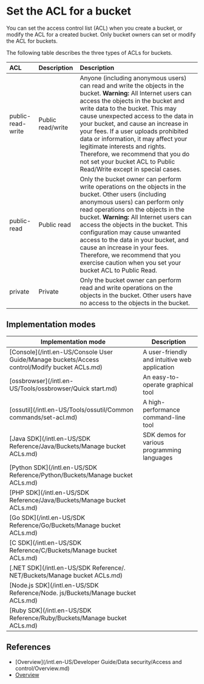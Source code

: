 # Set the ACL for a bucket

You can set the access control list \(ACL\) when you create a bucket, or modify the ACL for a created bucket. Only bucket owners can set or modify the ACL for buckets.

The following table describes the three types of ACLs for buckets.

|ACL|Description|Description|
|:--|:----------|:----------|
|public-read-write|Public read/write|Anyone \(including anonymous users\) can read and write the objects in the bucket. **Warning:** All Internet users can access the objects in the bucket and write data to the bucket. This may cause unexpected access to the data in your bucket, and cause an increase in your fees. If a user uploads prohibited data or information, it may affect your legitimate interests and rights. Therefore, we recommend that you do not set your bucket ACL to Public Read/Write except in special cases. |
|public-read|Public read|Only the bucket owner can perform write operations on the objects in the bucket. Other users \(including anonymous users\) can perform only read operations on the objects in the bucket. **Warning:** All Internet users can access the objects in the bucket. This configuration may cause unwanted access to the data in your bucket, and cause an increase in your fees. Therefore, we recommend that you exercise caution when you set your bucket ACL to Public Read. |
|private|Private|Only the bucket owner can perform read and write operations on the objects in the bucket. Other users have no access to the objects in the bucket.|

## Implementation modes

|Implementation mode|Description|
|-------------------|-----------|
|[Console](/intl.en-US/Console User Guide/Manage buckets/Access control/Modify bucket ACLs.md)|A user-friendly and intuitive web application|
|[ossbrowser](/intl.en-US/Tools/ossbrowser/Quick start.md)|An easy-to-operate graphical tool|
|[ossutil](/intl.en-US/Tools/ossutil/Common commands/set-acl.md)|A high-performance command-line tool|
|[Java SDK](/intl.en-US/SDK Reference/Java/Buckets/Manage bucket ACLs.md)|SDK demos for various programming languages|
|[Python SDK](/intl.en-US/SDK Reference/Python/Buckets/Manage bucket ACLs.md)|
|[PHP SDK](/intl.en-US/SDK Reference/Java/Buckets/Manage bucket ACLs.md)|
|[Go SDK](/intl.en-US/SDK Reference/Go/Buckets/Manage bucket ACLs.md)|
|[C SDK](/intl.en-US/SDK Reference/C/Buckets/Manage bucket ACLs.md)|
|[.NET SDK](/intl.en-US/SDK Reference/. NET/Buckets/Manage bucket ACLs.md)|
|[Node.js SDK](/intl.en-US/SDK Reference/Node. js/Buckets/Manage bucket ACLs.md)|
|[Ruby SDK](/intl.en-US/SDK Reference/Ruby/Buckets/Manage bucket ACLs.md)|

## References

-   [Overview](/intl.en-US/Developer Guide/Data security/Access and control/Overview.md)
-   [Overview]()

